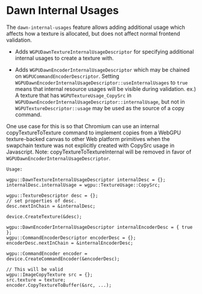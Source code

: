 # Dawn Internal Usages

The `dawn-internal-usages` feature allows adding additional usage which affects how a texture is allocated, but does not affect normal frontend validation.

- Adds `WGPUDawnTextureInternalUsageDescriptor` for specifying additional internal usages to create a texture with.

- Adds `WGPUDawnEncoderInternalUsageDescriptor` which may be chained on `WGPUCommandEncoderDescriptor`. Setting `WGPUDawnEncoderInternalUsageDescriptor::useInternalUsages` to `true` means that internal resource usages will be visible during validation. ex.) A texture that has `WGPUTextureUsage_CopySrc` in `WGPUDawnEncoderInternalUsageDescriptor::internalUsage`, but not in `WGPUTextureDescriptor::usage` may be used as the source of a copy command.

One use case for this is so that Chromium can use an internal copyTextureToTexture command to implement copies from a WebGPU texture-backed canvas to other Web platform primitives when the swapchain texture was not explicitly created with CopySrc usage in Javascript.
Note: copyTextureToTextureInternal will be removed in favor of `WGPUDawnEncoderInternalUsageDescriptor`.

```
Usage:

wgpu::DawnTextureInternalUsageDescriptor internalDesc = {};
internalDesc.internalUsage = wgpu::TextureUsage::CopySrc;

wgpu::TextureDescriptor desc = {};
// set properties of desc.
desc.nextInChain = &internalDesc;

device.CreateTexture(&desc);

wgpu::DawnEncoderInternalUsageDescriptor internalEncoderDesc = { true };
wgpu::CommandEncoderDescriptor encoderDesc = {};
encoderDesc.nextInChain = &internalEncoderDesc;

wgpu::CommandEncoder encoder = device.CreateCommandEncoder(&encoderDesc);

// This will be valid
wgpu::ImageCopyTexture src = {};
src.texture = texture;
encoder.CopyTextureToBuffer(&src, ...);
```
